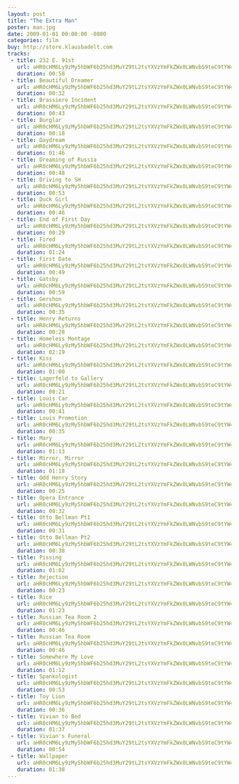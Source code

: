 ```yaml
---
layout: post
title: "The Extra Man"
poster: man.jpg
date: 2009-01-01 00:00:00 -0800
categories: film
buy: http://store.klausbadelt.com
tracks:
 - title: 232 E. 91st
   url: aHR0cHM6Ly9zMy5hbWF6b25hd3MuY29tL2tsYXVzYmFkZWx0LWNvbS9teC9tYW4vMjMyIEUuIDkxc3QubXAz
   duration: 00:58
 - title: Beautiful Dreamer
   url: aHR0cHM6Ly9zMy5hbWF6b25hd3MuY29tL2tsYXVzYmFkZWx0LWNvbS9teC9tYW4vQmVhdXRpZnVsIERyZWFtZXIubXAz
   duration: 00:32
 - title: Brassiere Incident
   url: aHR0cHM6Ly9zMy5hbWF6b25hd3MuY29tL2tsYXVzYmFkZWx0LWNvbS9teC9tYW4vQnJhc3NpZXJlIEluY2lkZW50Lm1wMw==
   duration: 00:43
 - title: Burglar
   url: aHR0cHM6Ly9zMy5hbWF6b25hd3MuY29tL2tsYXVzYmFkZWx0LWNvbS9teC9tYW4vQnVyZ2xhci5tcDM=
   duration: 00:18
 - title: Daydream
   url: aHR0cHM6Ly9zMy5hbWF6b25hd3MuY29tL2tsYXVzYmFkZWx0LWNvbS9teC9tYW4vRGF5ZHJlYW0ubXAz
   duration: 01:46
 - title: Dreaming of Russia
   url: aHR0cHM6Ly9zMy5hbWF6b25hd3MuY29tL2tsYXVzYmFkZWx0LWNvbS9teC9tYW4vRHJlYW1pbmcgb2YgUnVzc2lhLm1wMw==
   duration: 00:48
 - title: Driving to SH
   url: aHR0cHM6Ly9zMy5hbWF6b25hd3MuY29tL2tsYXVzYmFkZWx0LWNvbS9teC9tYW4vRHJpdmluZyB0byBTSC5tcDM=
   duration: 00:53
 - title: Duck Girl
   url: aHR0cHM6Ly9zMy5hbWF6b25hd3MuY29tL2tsYXVzYmFkZWx0LWNvbS9teC9tYW4vRHVjayBHaXJsLm1wMw==
   duration: 00:46
 - title: End of First Day
   url: aHR0cHM6Ly9zMy5hbWF6b25hd3MuY29tL2tsYXVzYmFkZWx0LWNvbS9teC9tYW4vRW5kIG9mIEZpcnN0IERheS5tcDM=
   duration: 00:29
 - title: Fired
   url: aHR0cHM6Ly9zMy5hbWF6b25hd3MuY29tL2tsYXVzYmFkZWx0LWNvbS9teC9tYW4vRmlyZWQubXAz
   duration: 01:24
 - title: First Date
   url: aHR0cHM6Ly9zMy5hbWF6b25hd3MuY29tL2tsYXVzYmFkZWx0LWNvbS9teC9tYW4vRmlyc3QgRGF0ZS5tcDM=
   duration: 00:49
 - title: Gatsby
   url: aHR0cHM6Ly9zMy5hbWF6b25hd3MuY29tL2tsYXVzYmFkZWx0LWNvbS9teC9tYW4vR2F0c2J5Lm1wMw==
   duration: 00:59
 - title: Gershon
   url: aHR0cHM6Ly9zMy5hbWF6b25hd3MuY29tL2tsYXVzYmFkZWx0LWNvbS9teC9tYW4vR2Vyc2hvbi5tcDM=
   duration: 00:35
 - title: Henry Returns
   url: aHR0cHM6Ly9zMy5hbWF6b25hd3MuY29tL2tsYXVzYmFkZWx0LWNvbS9teC9tYW4vSGVucnkgUmV0dXJucy5tcDM=
   duration: 00:28
 - title: Homeless Montage
   url: aHR0cHM6Ly9zMy5hbWF6b25hd3MuY29tL2tsYXVzYmFkZWx0LWNvbS9teC9tYW4vSG9tZWxlc3MgTW9udGFnZS5tcDM=
   duration: 02:19
 - title: Kiss
   url: aHR0cHM6Ly9zMy5hbWF6b25hd3MuY29tL2tsYXVzYmFkZWx0LWNvbS9teC9tYW4vS2lzcy5tcDM=
   duration: 01:00
 - title: Lagerfeld to Gallery 
   url: aHR0cHM6Ly9zMy5hbWF6b25hd3MuY29tL2tsYXVzYmFkZWx0LWNvbS9teC9tYW4vTGFnZXJmZWxkIHRvIEdhbGxlcnkubXAz
   duration: 00:21
 - title: Louis Car
   url: aHR0cHM6Ly9zMy5hbWF6b25hd3MuY29tL2tsYXVzYmFkZWx0LWNvbS9teC9tYW4vTG91aXMgQ2FyLm1wMw==
   duration: 00:41
 - title: Louis Promotion
   url: aHR0cHM6Ly9zMy5hbWF6b25hd3MuY29tL2tsYXVzYmFkZWx0LWNvbS9teC9tYW4vTG91aXMgUHJvbW90aW9uLm1wMw==
   duration: 00:35
 - title: Mary
   url: aHR0cHM6Ly9zMy5hbWF6b25hd3MuY29tL2tsYXVzYmFkZWx0LWNvbS9teC9tYW4vTWFyeS5tcDM=
   duration: 01:13
 - title: Mirror, Mirror
   url: aHR0cHM6Ly9zMy5hbWF6b25hd3MuY29tL2tsYXVzYmFkZWx0LWNvbS9teC9tYW4vTWlycm9yLCBNaXJyb3IubXAz
   duration: 01:18
 - title: Odd Henry Story
   url: aHR0cHM6Ly9zMy5hbWF6b25hd3MuY29tL2tsYXVzYmFkZWx0LWNvbS9teC9tYW4vT2RkIEhlbnJ5IFN0b3J5Lm1wMw==
   duration: 00:25
 - title: Opera Entrance
   url: aHR0cHM6Ly9zMy5hbWF6b25hd3MuY29tL2tsYXVzYmFkZWx0LWNvbS9teC9tYW4vT3BlcmEgRW50cmFuY2UubXAz
   duration: 00:32
 - title: Otto Bellman Pt1
   url: aHR0cHM6Ly9zMy5hbWF6b25hd3MuY29tL2tsYXVzYmFkZWx0LWNvbS9teC9tYW4vT3R0byBCZWxsbWFuIFB0MS5tcDM=
   duration: 00:31
 - title: Otto Bellman Pt2
   url: aHR0cHM6Ly9zMy5hbWF6b25hd3MuY29tL2tsYXVzYmFkZWx0LWNvbS9teC9tYW4vT3R0byBCZWxsbWFuIFB0Mi5tcDM=
   duration: 00:38
 - title: Pissing
   url: aHR0cHM6Ly9zMy5hbWF6b25hd3MuY29tL2tsYXVzYmFkZWx0LWNvbS9teC9tYW4vUGlzc2luZy5tcDM=
   duration: 01:02
 - title: Rejection
   url: aHR0cHM6Ly9zMy5hbWF6b25hd3MuY29tL2tsYXVzYmFkZWx0LWNvbS9teC9tYW4vUmVqZWN0aW9uLm1wMw==
   duration: 00:23
 - title: Rice
   url: aHR0cHM6Ly9zMy5hbWF6b25hd3MuY29tL2tsYXVzYmFkZWx0LWNvbS9teC9tYW4vUmljZS5tcDM=
   duration: 01:23
 - title: Russian Tea Room 2
   url: aHR0cHM6Ly9zMy5hbWF6b25hd3MuY29tL2tsYXVzYmFkZWx0LWNvbS9teC9tYW4vUnVzc2lhbiBUZWEgUm9vbSAyLm1wMw==
   duration: 00:46
 - title: Russian Tea Room
   url: aHR0cHM6Ly9zMy5hbWF6b25hd3MuY29tL2tsYXVzYmFkZWx0LWNvbS9teC9tYW4vUnVzc2lhbiBUZWEgUm9vbS5tcDM=
   duration: 00:46
 - title: Somewhere My Love
   url: aHR0cHM6Ly9zMy5hbWF6b25hd3MuY29tL2tsYXVzYmFkZWx0LWNvbS9teC9tYW4vU29tZXdoZXJlIE15IExvdmUubXAz
   duration: 01:12
 - title: Spankologist
   url: aHR0cHM6Ly9zMy5hbWF6b25hd3MuY29tL2tsYXVzYmFkZWx0LWNvbS9teC9tYW4vU3BhbmtvbG9naXN0Lm1wMw==
   duration: 00:53
 - title: Toy Lion
   url: aHR0cHM6Ly9zMy5hbWF6b25hd3MuY29tL2tsYXVzYmFkZWx0LWNvbS9teC9tYW4vVG95IExpb24ubXAz
   duration: 00:36
 - title: Vivian to Bed
   url: aHR0cHM6Ly9zMy5hbWF6b25hd3MuY29tL2tsYXVzYmFkZWx0LWNvbS9teC9tYW4vVml2aWFuIHRvIEJlZC5tcDM=
   duration: 01:37
 - title: Vivian's Funeral
   url: aHR0cHM6Ly9zMy5hbWF6b25hd3MuY29tL2tsYXVzYmFkZWx0LWNvbS9teC9tYW4vVml2aWFuJ3MgRnVuZXJhbC5tcDM=
   duration: 00:54
 - title: Wallpaper
   url: aHR0cHM6Ly9zMy5hbWF6b25hd3MuY29tL2tsYXVzYmFkZWx0LWNvbS9teC9tYW4vV2FsbHBhcGVyLm1wMw==
   duration: 01:38
---
```

